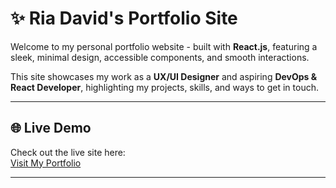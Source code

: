 # ✨ Ria David's Portfolio Site

Welcome to my personal portfolio website - built with **React.js**, featuring a sleek, minimal design, accessible components, and smooth interactions.  

This site showcases my work as a **UX/UI Designer** and aspiring **DevOps & React Developer**, highlighting my projects, skills, and ways to get in touch.

---

## 🌐 Live Demo

Check out the live site here:  
[Visit My Portfolio](https://riadavid.github.io/portfolio-site/)

---
